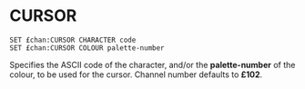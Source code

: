 # CURSOR

`SET £chan:CURSOR CHARACTER code`  
`SET £chan:CURSOR COLOUR palette-number`  

Specifies the ASCII code of the character, and/or the **palette-number** of the colour, to be used for the cursor. Channel number defaults to **£102**.
